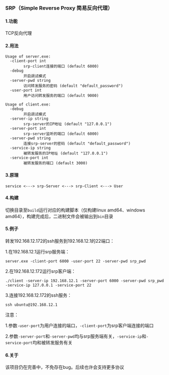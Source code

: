 ### SRP（Simple Reverse Proxy 简易反向代理）

#### 1.功能
TCP反向代理
#### 2.用法
```
Usage of server.exe:
  -client-port int
        srp-client连接的端口 (default 6000)
  -debug
        开启调试模式
  -server-pwd string
        访问转发服务的密码 (default "default_password")
  -user-port int
        用户访问转发服务的端口 (default 9000)
        
Usage of client.exe:
  -debug
        开启调试模式
  -server-ip string
        srp-server的IP地址 (default "127.0.0.1")
  -server-port int
        srp-server监听的端口 (default 6000)
  -server-pwd string
        连接srp-server的密码 (default "default_password")
  -service-ip string
        被转发服务的IP地址 (default "127.0.0.1")
  -service-port int
        被转发服务的端口 (default 3000)
```

#### 3.原理
`service <---> srp-Server <---> srp-Client <---> User`

#### 4.构建

切换目录至`build`运行对应的构建脚本（仅构建linux amd64、windows amd64），构建完成后，二进制文件会被输出到`bin`目录

#### 5.例子

转发192.168.12.172的ssh服务到192.168.12.1的22端口：

1.在192.168.12.1运行srp服务端：

```shell
server.exe -client-port 6000 -user-port 22 -server-pwd srp_pwd
```

2.在192.168.12.172运行srp客户端：

```shell
./client -server-ip 192.168.12.1 -server-port 6000 -server-pwd srp_pwd -service-ip 127.0.0.1 -service-port 22
```

3.连接192.168.12.172的ssh服务：

```shell
ssh ubuntu@192.168.12.1
```

注意：

1.参数`-user-port`为用户连接的端口，`-client-port`为srp客户端连接的端口

2.参数`-server-port`和`-server-pwd`均与srp服务端有关，`-service-ip`和`-service-port`均和被转发服务有关

#### 6.关于

该项目仍在完善中，不免存在bug。后续也许会支持更多协议
